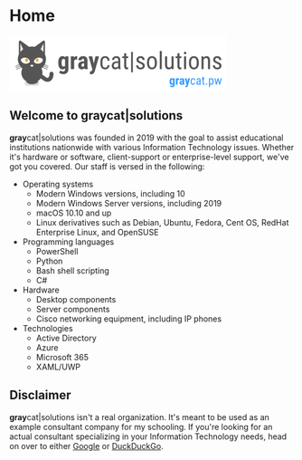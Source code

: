 # Home

![graycat\|solutions_logo](./img/logo.png)

## Welcome to **gray**cat\|solutions

**gray**cat\|solutions was founded in 2019 with the goal to assist educational institutions nationwide with various Information Technology issues. Whether it's hardware or software, client-support or enterprise-level support, we've got you covered. Our staff is versed in the following:

- Operating systems
  - Modern Windows versions, including 10
  - Modern Windows Server versions, including 2019
  - macOS 10.10 and up
  - Linux derivatives such as Debian, Ubuntu, Fedora, Cent OS, RedHat Enterprise Linux, and OpenSUSE
- Programming languages
  - PowerShell
  - Python
  - Bash shell scripting
  - C#
- Hardware
  - Desktop components
  - Server components
  - Cisco networking equipment, including IP phones
- Technologies
  - Active Directory
  - Azure
  - Microsoft 365
  - XAML/UWP

## Disclaimer

**gray**cat\|solutions isn't a real organization. It's meant to be used as an example consultant company for my schooling. If you're looking for an actual consultant specializing in your Information Technology needs, head on over to either [Google](https://www.google.com) or [DuckDuckGo](https://www.duckduckgo.com).
